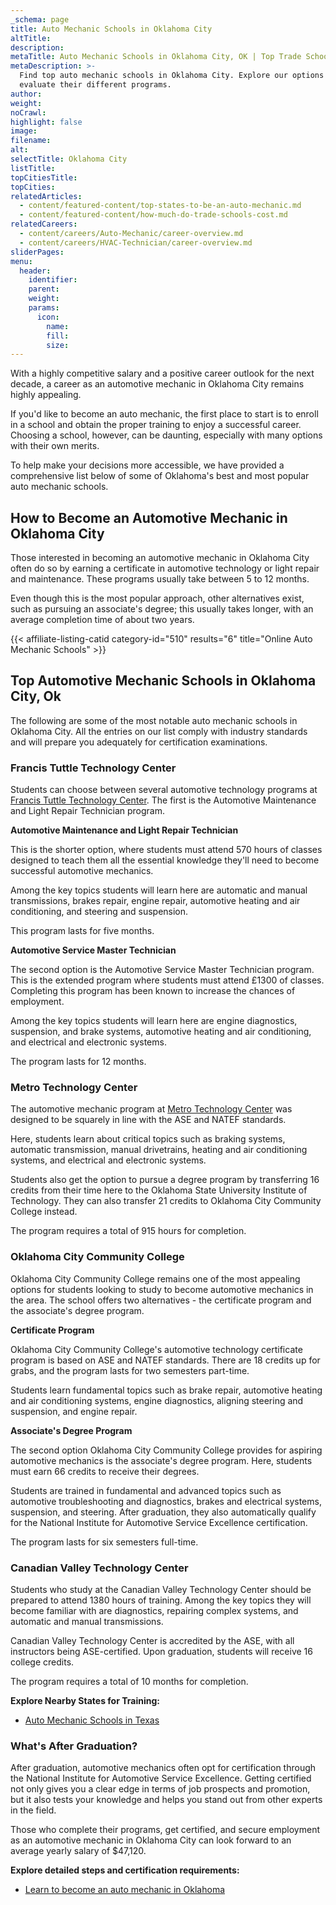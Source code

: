 ```yaml
---
_schema: page
title: Auto Mechanic Schools in Oklahoma City
altTitle:
description:
metaTitle: Auto Mechanic Schools in Oklahoma City, OK | Top Trade Schools
metaDescription: >-
  Find top auto mechanic schools in Oklahoma City. Explore our options and
  evaluate their different programs. 
author:
weight:
noCrawl:
highlight: false
image:
filename:
alt:
selectTitle: Oklahoma City
listTitle:
topCitiesTitle:
topCities:
relatedArticles:
  - content/featured-content/top-states-to-be-an-auto-mechanic.md
  - content/featured-content/how-much-do-trade-schools-cost.md
relatedCareers:
  - content/careers/Auto-Mechanic/career-overview.md
  - content/careers/HVAC-Technician/career-overview.md
sliderPages:
menu:
  header:
    identifier:
    parent:
    weight:
    params:
      icon:
        name:
        fill:
        size:
---
```

With a highly competitive salary and a positive career outlook for the next decade, a career as an automotive mechanic in Oklahoma City remains highly appealing.

If you'd like to become an auto mechanic, the first place to start is to enroll in a school and obtain the proper training to enjoy a successful career. Choosing a school, however, can be daunting, especially with many options with their own merits.

To help make your decisions more accessible, we have provided a comprehensive list below of some of Oklahoma's best and most popular auto mechanic schools.

## **How to Become an Automotive Mechanic in Oklahoma City**

Those interested in becoming an automotive mechanic in Oklahoma City often do so by earning a certificate in automotive technology or light repair and maintenance. These programs usually take between 5 to 12 months.

Even though this is the most popular approach, other alternatives exist, such as pursuing an associate's degree; this usually takes longer, with an average completion time of about two years.

{{< affiliate-listing-catid category-id="510" results="6" title="Online Auto Mechanic Schools" >}}

## **Top Automotive Mechanic Schools in Oklahoma City, Ok**

The following are some of the most notable auto mechanic schools in Oklahoma City. All the entries on our list comply with industry standards and will prepare you adequately for certification examinations.

### **Francis Tuttle Technology Center**

Students can choose between several automotive technology programs at [Francis Tuttle Technology Center](https://www.francistuttle.edu/). The first is the Automotive Maintenance and Light Repair Technician program.

**Automotive Maintenance and Light Repair Technician**

This is the shorter option, where students must attend 570 hours of classes designed to teach them all the essential knowledge they'll need to become successful automotive mechanics.

Among the key topics students will learn here are automatic and manual transmissions, brakes repair, engine repair, automotive heating and air conditioning, and steering and suspension.

This program lasts for five months.

**Automotive Service Master Technician**

The second option is the Automotive Service Master Technician program. This is the extended program where students must attend £1300 of classes. Completing this program has been known to increase the chances of employment.

Among the key topics students will learn here are engine diagnostics, suspension, and brake systems, automotive heating and air conditioning, and electrical and electronic systems.

The program lasts for 12 months.

### **Metro Technology Center**

The automotive mechanic program at [Metro Technology Center](https://www.metrotech.edu/) was designed to be squarely in line with the ASE and NATEF standards.

Here, students learn about critical topics such as braking systems, automatic transmission, manual drivetrains, heating and air conditioning systems, and electrical and electronic systems.

Students also get the option to pursue a degree program by transferring 16 credits from their time here to the Oklahoma State University Institute of Technology. They can also transfer 21 credits to Oklahoma City Community College instead.

The program requires a total of 915 hours for completion.

### **Oklahoma City Community College**

Oklahoma City Community College remains one of the most appealing options for students looking to study to become automotive mechanics in the area. The school offers two alternatives - the certificate program and the associate's degree program.

**Certificate Program**

Oklahoma City Community College's automotive technology certificate program is based on ASE and NATEF standards. There are 18 credits up for grabs, and the program lasts for two semesters part-time.

Students learn fundamental topics such as brake repair, automotive heating and air conditioning systems, engine diagnostics, aligning steering and suspension, and engine repair.

**Associate's Degree Program**

The second option Oklahoma City Community College provides for aspiring automotive mechanics is the associate's degree program. Here, students must earn 66 credits to receive their degrees.

Students are trained in fundamental and advanced topics such as automotive troubleshooting and diagnostics, brakes and electrical systems, suspension, and steering. After graduation, they also automatically qualify for the National Institute for Automotive Service Excellence certification.

The program lasts for six semesters full-time.

### **Canadian Valley Technology Center**

Students who study at the Canadian Valley Technology Center should be prepared to attend 1380 hours of training. Among the key topics they will become familiar with are diagnostics, repairing complex systems, and automatic and manual transmissions.

Canadian Valley Technology Center is accredited by the ASE, with all instructors being ASE-certified. Upon graduation, students will receive 16 college credits.

The program requires a total of 10 months for completion.

**Explore Nearby States for Training:**

* [Auto Mechanic Schools in Texas](https://toptradeschools.com/near-you/auto-mechanic/texas/)

### **What's After Graduation?**

After graduation, automotive mechanics often opt for certification through the National Institute for Automotive Service Excellence. Getting certified not only gives you a clear edge in terms of job prospects and promotion, but it also tests your knowledge and helps you stand out from other experts in the field.

Those who complete their programs, get certified, and secure employment as an automotive mechanic in Oklahoma City can look forward to an average yearly salary of $47,120.

**Explore detailed steps and certification requirements:**

* [Learn to become an auto mechanic in Oklahoma](https://toptradeschools.com/near-you/auto-mechanic/oklahoma)
